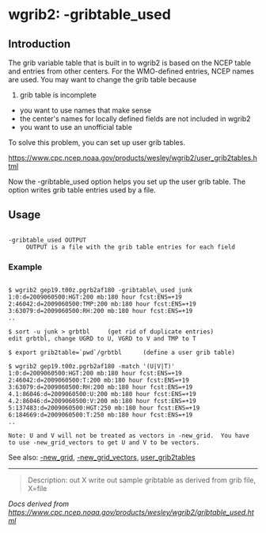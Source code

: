 # wgrib2: -gribtable_used

## Introduction

The grib variable table that is built in to wgrib2 is based on the NCEP table
and entries from other centers. For the WMO-defined entries, NCEP
names are used. You may want to change the grib table because

1. grib table is incomplete

- you want to use names that make sense
- the center's names for locally defined fields are not included in wgrib2
- you want to use an unofficial table

To solve this problem, you can set up user grib tables.

<https://www.cpc.ncep.noaa.gov/products/wesley/wgrib2/user_grib2tables.html>

Now the -gribtable_used option helps you set up the user
grib table. The option writes grib table entries used by a file.

## Usage

```

-gribtable_used OUTPUT
     OUTPUT is a file with the grib table entries for each field

```

### Example

```

$ wgrib2 gep19.t00z.pgrb2af180 -gribtable\_used junk
1:0:d=2009060500:HGT:200 mb:180 hour fcst:ENS=+19
2:46042:d=2009060500:TMP:200 mb:180 hour fcst:ENS=+19
3:63079:d=2009060500:RH:200 mb:180 hour fcst:ENS=+19
..

$ sort -u junk > grbtbl     (get rid of duplicate entries)
edit grbtbl, change UGRD to U, VGRD to V and TMP to T

$ export grib2table=`pwd`/grbtbl      (define a user grib table)

$ wgrib2 gep19.t00z.pgrb2af180 -match '(U|V|T)'
1:0:d=2009060500:HGT:200 mb:180 hour fcst:ENS=+19
2:46042:d=2009060500:T:200 mb:180 hour fcst:ENS=+19
3:63079:d=2009060500:RH:200 mb:180 hour fcst:ENS=+19
4.1:86046:d=2009060500:U:200 mb:180 hour fcst:ENS=+19
4.2:86046:d=2009060500:V:200 mb:180 hour fcst:ENS=+19
5:137483:d=2009060500:HGT:250 mb:180 hour fcst:ENS=+19
6:184669:d=2009060500:T:250 mb:180 hour fcst:ENS=+19
..

Note: U and V will not be treated as vectors in -new_grid.  You have
to use -new_grid_vectors to get U and V to be vectors.

```

See also: [-new_grid](./new_grid.md),
[-new_grid_vectors](./new_grid_vectors.md),
[user_grib2tables](https://www.cpc.ncep.noaa.gov/products/wesley/wgrib2/user_grib2tables.md)

---

> Description: out X write out sample gribtable as derived from grib file, X=file

_Docs derived from <https://www.cpc.ncep.noaa.gov/products/wesley/wgrib2/gribtable_used.html>_
